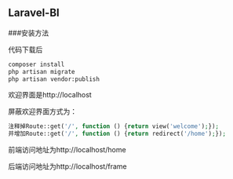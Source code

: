 
## Laravel-BI

###安装方法

代码下载后

```bash
composer install
php artisan migrate
php artisan vendor:publish
```

欢迎界面是http://localhost

屏蔽欢迎界面方式为：
```php
注释掉Route::get('/', function () {return view('welcome');});
并增加Route::get('/', function () {return redirect('/home');});
```

前端访问地址为http://localhost/home

后端访问地址为http://localhost/frame
